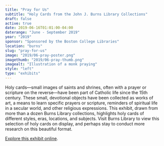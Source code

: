 ```yaml
---
title: "Pray for Us"
subtitle: "Holy Cards from the John J. Burns Library Collections"
draft: false
active: true
date: 2019-06-16T01:01:00-04:00
daterange: "June - September 2019"
year: "2019"
sponsor: "Sponsored by the Boston College Libraries"
location: "burns"
slug: "pray-for-us"
image: "2019/06-pray-poster.png"
imagethumb: "2019/06-pray-thumb.png"
imagealt: "Illustration of a monk praying"
style: "left"
type: "exhibits"
---
```


Holy cards—small images of saints and shrines, often with a prayer or scripture on the reverse—have been part of Catholic life since the 15th century. These small, devotional objects have been collected as works of art, a means to learn specific prayers or scripture, reminders of spiritual life in a secular world, and other religious expressions. This exhibit, drawn from more than a dozen Burns Library collections, highlights holy cards of different styles, eras, locations, and subjects. Visit Burns Library to view this selection of holy cards on display, and perhaps stay to conduct more research on this beautiful format. 

<a href="https://library.bc.edu/burns-exhibits/pray-for-us/" class="explore" target="_blank">Explore this exhibit online</a>.
